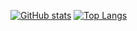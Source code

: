 [![GitHub stats](https://github-readme-stats.vercel.app/api?username=brianhuster)](https://github.com/anuraghazra/github-readme-stats)
[![Top Langs](https://github-readme-stats.vercel.app/api/top-langs/?username=brianhuster&layout=donut-vertical)](https://github.com/anuraghazra/github-readme-stats)
